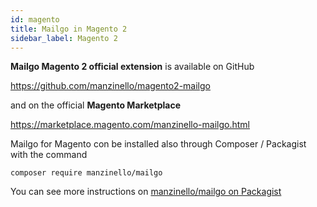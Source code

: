 ```yaml
---
id: magento
title: Mailgo in Magento 2
sidebar_label: Magento 2
---
```


**Mailgo Magento 2 official extension** is available on GitHub

https://github.com/manzinello/magento2-mailgo

and on the official **Magento Marketplace**

<https://marketplace.magento.com/manzinello-mailgo.html>

Mailgo for Magento con be installed also through Composer / Packagist with the command

```
composer require manzinello/mailgo
```

You can see more instructions on <a href="https://packagist.org/packages/manzinello/mailgo">manzinello/mailgo on Packagist</a>
